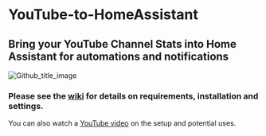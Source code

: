 # YouTube-to-HomeAssistant
## Bring your YouTube Channel Stats into Home Assistant for automations and notifications
![Github_title_image](https://user-images.githubusercontent.com/55962781/126733393-7dcd41fd-a083-43c7-a4e9-82bcbcba8568.jpg)
### Please see the [wiki](https://github.com/Resinchem/YouTube-to-HomeAssistant/wiki) for details on requirements, installation and settings.
You can also watch a [YouTube video](https://youtu.be/UbXD4bT3uHE) on the setup and potential uses.
